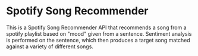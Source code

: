 # Spotify Song Recommender

This is a Spotify Song Recommender API that recommends a song from a spotify playlist based on "mood" given from a sentence.
Sentiment analysis is performed on the sentence, which then produces a target song matched against a variety of different songs.
